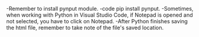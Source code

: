-Remember to install pynput module.
-code    pip install pynput.
-Sometimes, when working with Python in Visual Studio Code, if Notepad is opened and not selected, you have to click on Notepad.
-After Python finishes saving the html file, remember to take note of the file's saved location.
